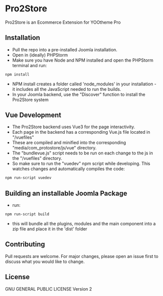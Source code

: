 # Pro2Store

Pro2Store is an Ecommerce Extension for YOOtheme Pro

## Installation

- Pull the repo into a pre-installed Joomla installation.
- Open in (ideally) PHPStorm
- Make sure you have Node and NPM installed and open the PHPStorm terminal and run:

```bash
npm install
```

- NPM install creates a folder called 'node_modules' in your installation - it includes all the JavaScript needed to run the builds.
- In your Joomla backend, use the "Discover" function to install the Pro2Store system

## Vue Development

- The Pro2Store backend uses Vue3 for the page interactivity. 
- Each page in the backend has a corresponding Vue.js file located in "/vuefiles"
- These are compiled and minified into the corresponding "media/com_protostore/js/vue" directory.
- The "bundlevue.js" script needs to be run on each change to the js in the "/vuefiles" directory.
- So make sure to run the "vuedev" npm script while developing. This watches changes and automatically compiles the code:

```bash
npm run-script vuedev
```

## Building an installable Joomla Package

- run:
```bash
npm run-script build
```
- this will bundle all the plugins, modules and the main component into a zip file and place it in the 'dist' folder

## Contributing
Pull requests are welcome. For major changes, please open an issue first to discuss what you would like to change.


## License
GNU GENERAL PUBLIC LICENSE Version 2
